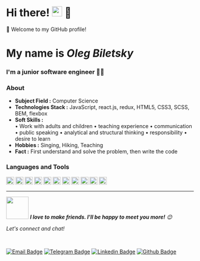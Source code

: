 # Hi there! <img src="https://user-images.githubusercontent.com/5679180/79618120-0daffb80-80be-11ea-819e-d2b0fa904d07.gif" width="27px">  👋

🎉 Welcome to my GitHub profile!

# My name is  ***Oleg Biletsky***

### **I'm a** junior **software engineer** 👨‍💻



### About

- **Subject Field :** Computer Science
-  **Technologies Stack :** JavaScript, react.js, redux, HTML5, CSS3, SCSS, BEM, flexbox
-  **Soft Skills :**  
                    • Work with adults and children 
                    • teaching experience 
                    • communication 
                    • public speaking 
                    • analytical and structural thinking 
                    • responsibility 
                    • desire to learn
-  **Hobbies :** Singing, Hiking, Teaching 
-  **Fact :** First understand and solve the problem, then write the code


### Languages and Tools

<a href="https://developer.mozilla.org/en-US/docs/Web/JavaScript" title="JavaScript"><img src="https://github.com/tomchen/stack-icons/blob/master/logos/javascript.svg" alt="JavaScript" width="21px" height="21px"></a>
<a href="https://reactjs.org/" title="React"><img src="https://github.com/tomchen/stack-icons/blob/master/logos/react.svg" alt="React" width="21px" height="21px"></a>
<a href="https://redux.js.org/" title="Redux"><img src="https://github.com/tomchen/stack-icons/blob/master/logos/redux.svg" alt="Redux" width="21px" height="21px"></a>
<a href="https://www.w3.org/TR/html5/" title="HTML5"><img src="https://github.com/tomchen/stack-icons/blob/master/logos/html-5.svg" alt="HTML5" width="21px" height="21px"></a>
<a href="https://www.w3.org/TR/CSS/" title="CSS3"><img src="https://github.com/tomchen/stack-icons/blob/master/logos/css-3.svg" alt="CSS3" width="21px" height="21px"></a>
<a href="https://sass-lang.com/" title="SASS"><img src="https://github.com/tomchen/stack-icons/blob/master/logos/sass.svg" alt="SASS" width="21px" height="21px"></a>
<a href="https://git-scm.com/" title="Git"><img src="https://github.com/tomchen/stack-icons/blob/master/logos/git-icon.svg" alt="Git" width="21px" height="21px"></a>
<a href="https://github.com/" title="GitHub"><img src="https://github.com/tomchen/stack-icons/blob/master/logos/github-icon.svg" alt="github-icon" width="21px" height="21px"></a>
<a href="https://www.npmjs.com/" title="npm"><img src="https://github.com/tomchen/stack-icons/blob/master/logos/npm.svg" alt="NPM" width="21px" height="21px"></a>
<a href="https://code.visualstudio.com/" title="Visual Studio Code"><img src="https://github.com/tomchen/stack-icons/blob/master/logos/visual-studio-code.svg" alt="Visual Studio Code" width="21px" height="21px"></a>
<a href="https://google.com/" title="Google"><img src="https://github.com/tomchen/stack-icons/blob/master/logos/google-icon.svg" alt="google-icon" width="21px" height="21px"></a>



---

<img src="https://media.giphy.com/media/LnQjpWaON8nhr21vNW/giphy.gif" width="60"> <em><b>I love to make friends. I'll be happy to meet you more!</b> 😊</em>



<p align="left"> 
  <i> Let's connect and chat! </i>
</p>

<br/>

[![Email Badge](https://img.shields.io/badge/gmail-D14836?&style=for-the-badge&logo=gmail&logoColor=white)](mailto:ol.biletsky@gmail.com)
[![Telegram Badge](https://img.shields.io/badge/telegram-D14836?color=2CA5E0&style=for-the-badge&logo=telegram&logoColor=white)](https://t.me/olbiletsky)
[![Linkedin Badge](https://img.shields.io/badge/linkedin-%230077B5.svg?&style=for-the-badge&logo=linkedin&logoColor=white)](https://www.linkedin.com/in/olegbiletsky/)
[![Github Badge](https://img.shields.io/badge/github-%23100000.svg?&style=for-the-badge&logo=github&logoColor=white)](https://github.com/OlegBiletsky?tab=repositories)






